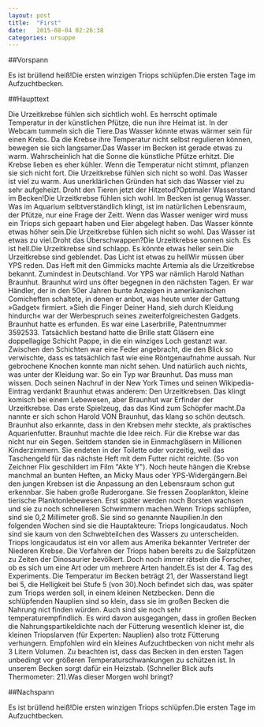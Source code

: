 ```yaml
---
layout: post
title:  "First"
date:   2015-08-04 02:26:38
categories: ursuppe
---
```

##Vorspann

Es ist brüllend heiß!Die ersten winzigen Triops schlüpfen.Die ersten Tage im Aufzuchtbecken.

##Haupttext

Die Urzeitkrebse fühlen sich sichtlich wohl. Es herrscht optimale Temperatur in der künstlichen Pfütze, die nun ihre Heimat ist. In der Webcam tummeln sich die Tiere.Das Wasser könnte etwas wärmer sein für einen Krebs. Da die Krebse ihre Temperatur nicht selbst regulieren können, bewegen sie sich langsamer.Das Wasser im Becken ist gerade  etwas zu warm. Wahrscheinlich hat die Sonne die künstliche Pfütze erhitzt. Die Krebse lieben es eher kühler. Wenn die Temperatur nicht stimmt, pflanzen sie sich nicht fort. Die Urzeitkrebse fühlen sich nicht so wohl. Das Wasser ist viel zu warm. Aus unerklärlichen Gründen hat sich das Wasser viel zu sehr aufgeheizt. Droht den Tieren jetzt der Hitzetod?Optimaler Wasserstand im Becken!Die Urzeitkrebse fühlen sich wohl. Im Becken ist genug Wasser. Was im Aquarium selbtverständlich klingt, ist im natürlichen Lebensraum, der Pfütze, nur eine Frage der Zeitt. Wenn das Wasser weniger wird muss ein Triops sich gepaart haben und Eier abgelegt haben. Das Wasser könnte etwas höher sein.Die Urzeitkrebse fühlen sich nicht so wohl. Das Wasser ist etwas zu viel.Droht das Überschwappen?Die Urzeitkrebse sonnen sich. Es ist hell.Die Urzeitkrebse sind schlapp. Es könnte etwas heller sein.Die Urzeitkrebse sind geblendet. Das Licht ist etwas zu hellWir müssen über YPS reden. Das Heft mit den Gimmicks machte Artemia als die Urzeitkrebse bekannt. Zumindest in Deutschland. Vor YPS war nämlich Harold Nathan Braunhut. Braunhut wird uns öfter begegnen in den nächsten Tagen. Er war Händler, der in den 50er Jahren bunte Anzeigen in amerikanischen Comicheften schaltete, in denen er anbot, was heute unter der Gattung »Gadget« firmiert. »Sieh die Finger Deiner Hand, sieh durch Kleidung hindurch« war der Werbespruch seines zweiterfolgreichesten Gadgets. Braunhut hatte es erfunden. Es war eine Laserbrille, Patentnummer 3592533. Tatsächlich bestand hatte die Brille statt Gläsern eine doppellagige Schicht Pappe, in die ein winziges Loch gestanzt war. Zwischen den Schichten war eine Feder angebracht, die den Blick so verwischte, dass es tatsächlich fast wie eine Röntgenaufnahme aussah. Nur gebrochene Knochen konnte man nicht sehen. Und natürlich auch nichts, was unter der Kleidung war. So ein Typ war Braunhut. Das muss man wissen. Doch seinen Nachruf in der New York Times und seinen Wikipedia-Eintrag verdankt Braunhut etwas anderem: Den Urzeitkrebsen. Das klingt komisch bei einem Lebewesen, aber Braunhut war Erfinder der Urzeitkrebse. Das erste Spielzeug, das das Kind zum Schöpfer macht.Da nannte er sich schon Harold VON Braunhut, das klang so schön deutsch. Braunhut also erkannte, dass in den Krebsen mehr steckte, als praktisches Aquarienfutter. Braunhut machte die Idee reich. Für die Krebse war das nicht nur ein Segen. Seitdem standen sie in Einmachgläsern in Millionen Kinderzimmern. Sie endeten in der Toilette oder vorzeitig, weil das Taschengeld für das nächste Heft mit dem Futter nicht reichte. (So von Zeichner Flix geschildert im Film "Akte Y"). Noch heute hängen die Krebse manchmal an bunten Heften, an Micky Maus oder YPS-Widergängern.Bei den jungen Krebsen ist die Anpassung an den Lebensraum schon gut erkennbar. Sie haben große Ruderorgane. Sie fressen Zooplankton, kleine tierische Planktonlebewesen. Erst später werden noch Borsten wachsen und sie zu noch schnelleren Schwimmern machen.Wenn Triops schlüpfen, sind sie 0,2 Millimeter groß. Sie sind so genannte Naupilien.In den folgenden Wochen sind sie die Hauptakteure: Triops longicaudatus. Noch sind sie kaum von den Schwebteilchen des Wassers zu unterscheiden. Triops longicaudatus ist ein vor allem aus Amerika bekannter Vertreter der Niederen Krebse. Die Vorfahren der Triops haben bereits zu die Salzpfützen zu Zeiten der Dinosaurier bevölkert. Doch noch immer rätseln die Forscher, ob es sich um eine Art oder um mehrere Arten handelt.Es ist der 4. Tag des Experiments. Die Temperatur im Becken beträgt 21, der Wasserstand liegt bei 5, die Helligkeit bei Stufe 5 (von 30).Noch befindet sich das, was später zum Triops werden soll, in einem kleinen Netzbecken. Denn die schlüpfenden Nauplien sind so klein, dass sie im großen Becken die Nahrung nict finden würden. Auch sind sie noch sehr temperaturempfindlich. Es wird davon ausgegangen, dass in großen Becken die Nahrungspartikeldichte nach der Fütterung wesentlich kleiner ist, die kleinen Triopslarven (für Experten: Nauplien) also trotz Fütterung verhungern. Empfohlen wird ein kleines Aufzuchtbecken von nicht mehr als 3 Litern Volumen. Zu beachten ist, dass das Becken in den ersten Tagen unbedingt vor größeren Temperaturschwankungen zu schützen ist. In unserem Becken sorgt dafür ein Heizstab. (Schneller Blick aufs Thermometer: 21).Was dieser Morgen wohl bringt?

##Nachspann

Es ist brüllend heiß!Die ersten winzigen Triops schlüpfen.Die ersten Tage im Aufzuchtbecken.
